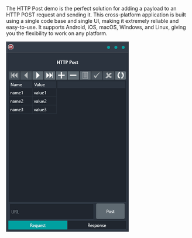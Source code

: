 The HTTP Post demo is the perfect solution for adding a payload to an HTTP POST request and sending it. This cross-platform application is built using a single code base and single UI, making it extremely reliable and easy-to-use. It supports Android, iOS, macOS, Windows, and Linux, giving you the flexibility to work on any platform.

![screenshot](screenshot.gif)
